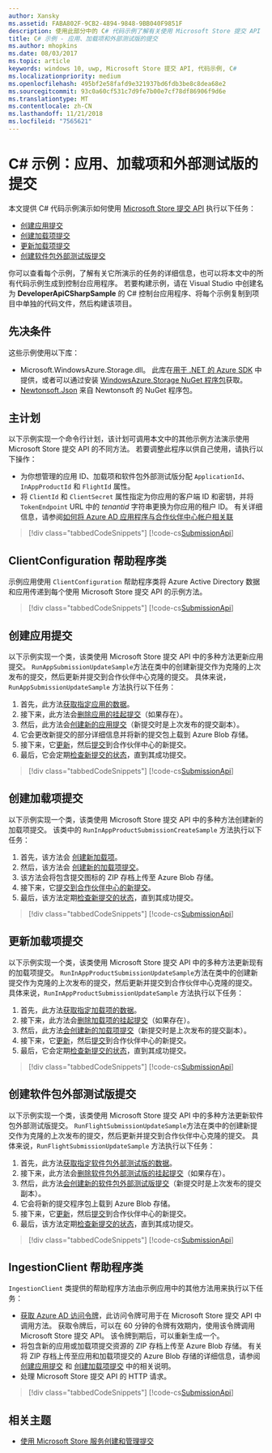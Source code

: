 ```yaml
---
author: Xansky
ms.assetid: FABA802F-9CB2-4894-9848-9BB040F9851F
description: 使用此部分中的 C# 代码示例了解有关使用 Microsoft Store 提交 API 的详细信息。
title: C# 示例 - 应用、加载项和外部测试版的提交
ms.author: mhopkins
ms.date: 08/03/2017
ms.topic: article
keywords: windows 10, uwp, Microsoft Store 提交 API, 代码示例, C#
ms.localizationpriority: medium
ms.openlocfilehash: 495bf2e58fafd9e321937bd6fdb3be8c8dea68e2
ms.sourcegitcommit: 93c0a60cf531c7d9fe7b00e7cf78df86906f9d6e
ms.translationtype: MT
ms.contentlocale: zh-CN
ms.lasthandoff: 11/21/2018
ms.locfileid: "7565621"
---
```

# <a name="c-sample-submissions-for-apps-add-ons-and-flights"></a>C\# 示例：应用、加载项和外部测试版的提交

本文提供 C# 代码示例演示如何使用 [Microsoft Store 提交 API](create-and-manage-submissions-using-windows-store-services.md) 执行以下任务：

* [创建应用提交](#create-app-submission)
* [创建加载项提交](#create-add-on-submission)
* [更新加载项提交](#update-add-on-submission)
* [创建软件包外部测试版提交](#create-flight-submission)

你可以查看每个示例，了解有关它所演示的任务的详细信息，也可以将本文中的所有代码示例生成到控制台应用程序。 若要构建示例，请在 Visual Studio 中创建名为 **DeveloperApiCSharpSample** 的 C# 控制台应用程序、将每个示例复制到项目中单独的代码文件，然后构建该项目。

## <a name="prerequisites"></a>先决条件

这些示例使用以下库：

* Microsoft.WindowsAzure.Storage.dll。 此库在[用于 .NET 的 Azure SDK](https://azure.microsoft.com/downloads/) 中提供，或者可以通过安装 [WindowsAzure.Storage NuGet 程序包](https://www.nuget.org/packages/WindowsAzure.Storage)获取。
* [Newtonsoft.Json](http://www.newtonsoft.com/json) 来自 Newtonsoft 的 NuGet 程序包。

## <a name="main-program"></a>主计划

以下示例实现一个命令行计划，该计划可调用本文中的其他示例方法演示使用 Microsoft Store 提交 API 的不同方法。 若要调整此程序以供自己使用，请执行以下操作：

* 为你想管理的应用 ID、加载项和软件包外部测试版分配 ```ApplicationId```、```InAppProductId``` 和 ```FlightId``` 属性。
* 将 ```ClientId``` 和 ```ClientSecret``` 属性指定为你应用的客户端 ID 和密钥，并将 ```TokenEndpoint``` URL 中的 *tenantid* 字符串更换为你应用的租户 ID。 有关详细信息，请参阅[如何将 Azure AD 应用程序与合作伙伴中心帐户相关联](create-and-manage-submissions-using-windows-store-services.md#how-to-associate-an-azure-ad-application-with-your-partner-center-account)

> [!div class="tabbedCodeSnippets"]
[!code-cs[SubmissionApi](./code/StoreServicesExamples_Submission/cs/Program.cs#Main)]

<span id="clientconfiguration" />

## <a name="clientconfiguration-helper-class"></a>ClientConfiguration 帮助程序类

示例应用使用 ```ClientConfiguration``` 帮助程序类将 Azure Active Directory 数据和应用传递到每个使用 Microsoft Store 提交 API 的示例方法。

> [!div class="tabbedCodeSnippets"]
[!code-cs[SubmissionApi](./code/StoreServicesExamples_Submission/cs/ClientConfiguration.cs#ClientConfiguration)]

<span id="create-app-submission" />

## <a name="create-an-app-submission"></a>创建应用提交

以下示例实现一个类，该类使用 Microsoft Store 提交 API 中的多种方法更新应用提交。 ```RunAppSubmissionUpdateSample```方法在类中的创建新提交作为克隆的上次发布的提交，然后更新并提交到合作伙伴中心克隆的提交。 具体来说，```RunAppSubmissionUpdateSample``` 方法执行以下任务：

1. 首先，此方法[获取指定应用的数据](get-an-app.md)。
2. 接下来，此方法会[删除应用的挂起提交](delete-an-app-submission.md)（如果存在）。
3. 然后，此方法会[创建新的应用提交](create-an-app-submission.md)（新提交时是上次发布的提交副本）。
4. 它会更改新提交的部分详细信息并将新的提交包上载到 Azure Blob 存储。
5. 接下来，它[更新](update-an-app-submission.md)，然后[提交](commit-an-app-submission.md)到合作伙伴中心的新提交。
6. 最后，它会定期[检查新提交的状态](get-status-for-an-app-submission.md)，直到其成功提交。

> [!div class="tabbedCodeSnippets"]
[!code-cs[SubmissionApi](./code/StoreServicesExamples_Submission/cs/AppSubmissionUpdateSample.cs#AppSubmissionUpdateSample)]

<span id="create-add-on-submission" />

## <a name="create-an-add-on-submission"></a>创建加载项提交

以下示例实现一个类，该类使用 Microsoft Store 提交 API 中的多种方法创建新的加载项提交。 该类中的 ```RunInAppProductSubmissionCreateSample``` 方法执行以下任务：

1. 首先，该方法会 [创建新加载项](create-an-add-on.md)。
2. 然后，该方法会 [创建新的加载项提交](create-an-add-on-submission.md)。
3. 该方法会将包含提交图标的 ZIP 存档上传至 Azure Blob 存储。
4. 接下来，它[提交到合作伙伴中心的新提交](commit-an-add-on-submission.md)。
5. 最后，该方法定期[检查新提交的状态](get-status-for-an-add-on-submission.md)，直到其成功提交。

> [!div class="tabbedCodeSnippets"]
[!code-cs[SubmissionApi](./code/StoreServicesExamples_Submission/cs/InAppProductSubmissionCreateSample.cs#InAppProductSubmissionCreateSample)]

<span id="update-add-on-submission" />

## <a name="update-an-add-on-submission"></a>更新加载项提交

以下示例实现一个类，该类使用 Microsoft Store 提交 API 中的多种方法更新现有的加载项提交。 ```RunInAppProductSubmissionUpdateSample```方法在类中的创建新提交作为克隆的上次发布的提交，然后更新并提交到合作伙伴中心克隆的提交。 具体来说，```RunInAppProductSubmissionUpdateSample``` 方法执行以下任务：

1. 首先，此方法[获取指定加载项的数据](get-an-add-on.md)。
2. 接下来，此方法会[删除加载项的挂起提交](delete-an-add-on-submission.md)（如果存在）。
3. 然后，此方法[会创建新的加载项提交](create-an-add-on-submission.md)（新提交时是上次发布的提交副本）。
5. 接下来，它[更新](update-an-add-on-submission.md)，然后[提交](commit-an-add-on-submission.md)到合作伙伴中心的新提交。
6. 最后，它会定期[检查新提交的状态](get-status-for-an-add-on-submission.md)，直到其成功提交。

> [!div class="tabbedCodeSnippets"]
[!code-cs[SubmissionApi](./code/StoreServicesExamples_Submission/cs/InAppProductSubmissionUpdateSample.cs#InAppProductSubmissionUpdateSample)]

<span id="create-flight-submission" />

## <a name="create-a-package-flight-submission"></a>创建软件包外部测试版提交

以下示例实现一个类，该类使用 Microsoft Store 提交 API 中的多种方法更新软件包外部测试版提交。 ```RunFlightSubmissionUpdateSample```方法在类中的创建新提交作为克隆的上次发布的提交，然后更新并提交到合作伙伴中心克隆的提交。 具体来说，```RunFlightSubmissionUpdateSample``` 方法执行以下任务：

1. 首先，此方法[获取指定软件包外部测试版的数据](get-a-flight.md)。
2. 接下来，此方法会[删除软件包外部测试版的挂起提交](delete-a-flight-submission.md)（如果存在）。
3. 然后，此方法[会创建新的软件包外部测试版提交](create-a-flight-submission.md)（新提交时是上次发布的提交副本）。
4. 它会将新的提交程序包上载到 Azure Blob 存储。
5. 接下来，它[更新](update-a-flight-submission.md)，然后[提交](commit-a-flight-submission.md)到合作伙伴中心的新提交。
6. 最后，该方法定期[检查新提交的状态](get-status-for-a-flight-submission.md)，直到其成功提交。

> [!div class="tabbedCodeSnippets"]
[!code-cs[SubmissionApi](./code/StoreServicesExamples_Submission/cs/FlightSubmissionUpdateSample.cs#FlightSubmissionUpdateSample)]

<span id="ingestionclient" />

## <a name="ingestionclient-helper-class"></a>IngestionClient 帮助程序类

```IngestionClient``` 类提供的帮助程序方法由示例应用中的其他方法用来执行以下任务：

* [获取 Azure AD 访问令牌](create-and-manage-submissions-using-windows-store-services.md#obtain-an-azure-ad-access-token)，此访问令牌可用于在 Microsoft Store 提交 API 中调用方法。 获取令牌后，可以在 60 分钟的令牌有效期内，使用该令牌调用 Microsoft Store 提交 API。 该令牌到期后，可以重新生成一个。
* 将包含新的应用或加载项提交资源的 ZIP 存档上传至 Azure Blob 存储。 有关将 ZIP 存档上传至应用和加载项提交的 Azure Blob 存储的详细信息，请参阅 [创建应用提交](manage-app-submissions.md#create-an-app-submission) 和 [创建加载项提交](manage-add-on-submissions.md#create-an-add-on-submission) 中的相关说明。
* 处理 Microsoft Store 提交 API 的 HTTP 请求。

> [!div class="tabbedCodeSnippets"]
[!code-cs[SubmissionApi](./code/StoreServicesExamples_Submission/cs/IngestionClient.cs#IngestionClient)]

## <a name="related-topics"></a>相关主题

* [使用 Microsoft Store 服务创建和管理提交](create-and-manage-submissions-using-windows-store-services.md)
